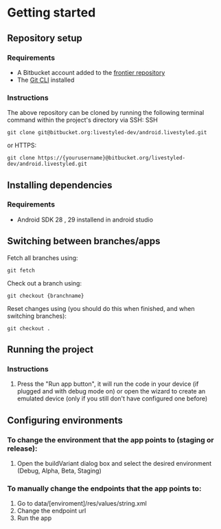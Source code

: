 # Getting started

## Repository setup

### Requirements
- A Bitbucket account added to the [frontier repository](https://bitbucket.org/livestyled-dev/android.livestyled/src/master/)
- The [Git CLI](https://git-scm.com/book/en/v2/Getting-Started-Installing-Git) installed

### Instructions
The above repository can be cloned by running the following terminal command within the project's directory via SSH:
SSH
```
git clone git@bitbucket.org:livestyled-dev/android.livestyled.git
```
or HTTPS:
```
git clone https://{yourusername}@bitbucket.org/livestyled-dev/android.livestyled.git
```

## Installing dependencies

### Requirements
- Android SDK 28 , 29 installend in android studio

## Switching between branches/apps
Fetch all branches using:
```
git fetch
```
Check out a branch using:
```
git checkout {branchname}
```
Reset changes using (you should do this when finished, and when switching branches):
```
git checkout .
```

## Running the project

### Instructions
1. Press the "Run app button", it will run the code in your device (if plugged and with debug mode on) or open the wizard to create an emulated device (only if you still don't have configured one before)

## Configuring environments
### To change the environment that the app points to (staging or release):
1. Open the buildVariant dialog box and select the desired environment (Debug, Alpha, Beta, Staging)

### To manually change the endpoints that the app points to:
1. Go to data/[enviroment]/res/values/string.xml
2. Change the endpoint url
3. Run the app
